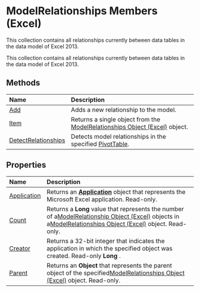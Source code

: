 
# ModelRelationships Members (Excel)
This collection contains all relationships currently between data tables in the data model of Excel 2013.

This collection contains all relationships currently between data tables in the data model of Excel 2013.


## Methods



|**Name**|**Description**|
|:-----|:-----|
|[Add](9525ce41-1957-cb88-ecdd-9d18295fa422.md)|Adds a new relationship to the model.|
|[Item](e23b5281-50e9-3a6a-4f0c-02e677d40cf4.md)|Returns a single object from the [ModelRelationships Object (Excel)](cd671af2-7fbc-4494-a3d0-07e9ad3e83bf.md) object.|
|[DetectRelationships](e6db4a4b-09c4-7564-f3c7-3aed719dcc16.md)|Detects model relationships in the specified [PivotTable](a9c1d4a0-78a9-f9a6-6daf-91cb63e45842.md).|

## Properties



|**Name**|**Description**|
|:-----|:-----|
|[Application](8c2d631a-84bc-8709-79ba-bffe40ed676f.md)|Returns an  **[Application](19b73597-5cf9-4f56-8227-b5211f657f6f.md)** object that represents the Microsoft Excel application. Read-only.|
|[Count](85a589aa-0dcb-bf59-2e9e-4c0da720bdd0.md)|Returns a  **Long** value that represents the number of a[ModelRelationship Object (Excel)](8b0a7fad-06a5-178d-c5b2-96fc5528a3cc.md) objects in a[ModelRelationships Object (Excel)](cd671af2-7fbc-4494-a3d0-07e9ad3e83bf.md) object. Read-only.|
|[Creator](ba20b1ac-c581-646e-1c83-b177aaa31bcc.md)|Returns a 32-bit integer that indicates the application in which the specified object was created. Read-only  **Long** .|
|[Parent](f5cdea0a-1331-4a17-c63f-c58d84066914.md)|Returns an  **Object** that represents the parent object of the specified[ModelRelationships Object (Excel)](cd671af2-7fbc-4494-a3d0-07e9ad3e83bf.md) object. Read-only.|
